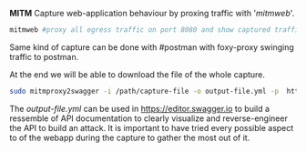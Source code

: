 **MITM**
Capture web-application behaviour by proxing traffic with '_mitmweb_'.
```bash
mitmweb #proxy all egress traffic on port 8080 and show captured traffic on web-gui on localhost:8081
```

Same kind of capture can be done with #postman with foxy-proxy swinging traffic to postman.

At the end we will be able to download the file of the whole capture.
```bash
sudo mitmproxy2swagger -i /path/capture-file -o output-file.yml -p  http://localhost -f flow --example
```

The _output-file.yml_ can be used in https://editor.swagger.io to build a ressemble of API documentation to clearly visualize and reverse-engineer the API to build an attack. It is important to have tried every possible aspect to of the webapp during the capture to gather the most out of it.

